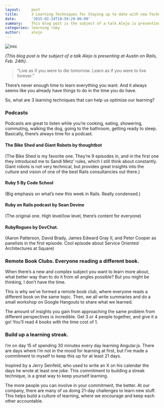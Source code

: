 ```yaml
---
layout:     post
title:      3 Learning Techniques for Staying up to date with new Technologies
date:       '2015-02-24T18:50:29-06:00'
summary:    This blog post is the subject of a talk Alejo is presenting at Austin on Rails, Feb. 24th
categories: learning ruby
author:     alejo
---
```

![mic](http://38.media.tumblr.com/60a484545657a18cd2ef6f9774508830/tumblr_inline_nkavpioqUK1sa3u4l.jpg)

_(This blog post is the subject of a talk Alejo is presenting at Austin on Rails, Feb. 24th)_.

> “Live as if you were to die tomorrow. Learn as if you were to live forever.”

There’s never enough time to learn everything you want. And it always seems like you already have things to do in the time you do have.

So, what are 3 learning techniques that can help us optimize our learning?

### Podcasts

Podcasts are great to listen while you’re cooking, eating, showering, commuting, walking the dog, going to the bathroom, getting ready to sleep. Basically, there’s always time for a podcast.

#### The Bike Shed and Giant Robots by thoughtbot

(The Bike Shed is my favorite one. They’re 9 episodes in, and in the first one they introduced me to Sandi Metz’ rules, which I still think about constantly. Giant robots is not very technical, but provides great insights into the culture and vision of one of the best Rails consultancies out there.)

#### Ruby 5 By Code School

(Big emphasis on what’s new this week in Rails. Really condensed.)

#### Ruby on Rails podcast by Sean Devine

(The original one. High level/low level, there’s content for everyone)

#### RubyRogues by DevChat.

(Aaron Patterson, David Brady, James Edward Gray II, and Peter Cooper as panelists in the first episode. Cool episode about Service Oriented Architectures at Square)

### Remote Book Clubs. Everyone reading a different book.

When there’s a new and complex subject you want to learn more about, what better way than to do it from all angles possible? But you might be thinking, I don’t have the time.

This is why we’ve formed a remote book club, where everyone reads a different book on the same topic. Then, we all write summaries and do a small workshop on Google Hangouts to share what we learned.

The amount of insights you gain from approaching the same problem from different perspectives is incredible. Get 3 or 4 people together, and give it a go! You’ll read 4 books with the time cost of 1.

### Build up a learning streak. 

I’m on day 15 of spending 30 minutes every day learning Angular.js. There are days where I’m not in the mood for learning at first, but I’ve made a commitment to myself to keep this up for at least 21 days.

Inspired by a Jerry Seinfeld, who used to write an X on his calendar the days he wrote at least one joke. This commitment to building a streak technique, is a great way to keep yourself learning.

The more people you can involve in your commitment, the better. At our company, there are many of us doing 21-day challenges to learn new stuff. This helps build a culture of learning, where we encourage and keep each other accountable.
